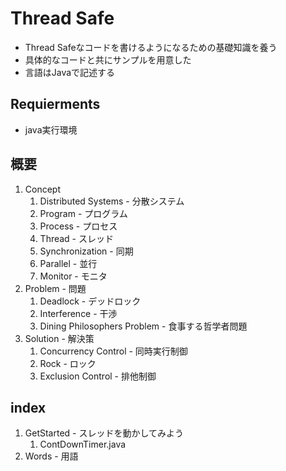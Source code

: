 # Thread Safe

* Thread Safeなコードを書けるようになるための基礎知識を養う
* 具体的なコードと共にサンプルを用意した
* 言語はJavaで記述する

## Requierments
* java実行環境

## 概要
1. Concept
    1. Distributed Systems - 分散システム
    1. Program - プログラム
    1. Process - プロセス
    1. Thread - スレッド
    1. Synchronization - 同期
    1. Parallel - 並行
    1. Monitor - モニタ
1. Problem - 問題
    1. Deadlock - デッドロック
    1. Interference - 干渉
    1. Dining Philosophers Problem - 食事する哲学者問題
1. Solution - 解決策
    1. Concurrency Control - 同時実行制御
    1. Rock - ロック
    1. Exclusion Control - 排他制御

## index

1. GetStarted - スレッドを動かしてみよう
    1. ContDownTimer.java
1. Words - 用語